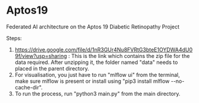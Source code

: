 # Aptos19
Federated AI architecture on the Aptos 19 Diabetic Retinopathy Project

Steps:
1. https://drive.google.com/file/d/1nR3GUr4Nu8FVRtG3bteE1OYDWA4dU09f/view?usp=sharing : This is the link which contains the zip file for the data required. After unzipping it, the folder named "data" needs to placed in the parent directory.
2. For visualisation, you just have to run "mlflow ui" from the terminal, make sure mlflow is present or install using "pip3 install mlflow --no-cache-dir".
3. To run the process, run "python3 main.py" from the main directory.
